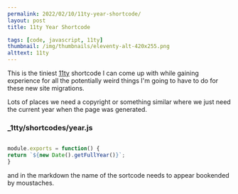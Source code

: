 ```yaml
---
permalink: 2022/02/10/11ty-year-shortcode/
layout: post
title: 11ty Year Shortcode

tags: [code, javascript, 11ty]
thumbnail: /img/thumbnails/eleventy-alt-420x255.png
alttext: 11ty
---
```


This is the tiniest [11ty](https://www.11ty.dev) shortcode I can come up with while gaining experience for all the
potentially weird things I'm going to have to do for these new site migrations.

Lots of places we need a copyright or something similar where we just need the current year when the page was generated.

### \_1tty/shortcodes/year.js

```javascript

module.exports = function() {
return `${new Date().getFullYear()}`;
}

```

and in the markdown the name of the sortcode needs to appear bookended by moustaches.
